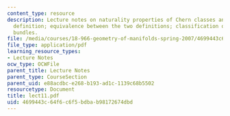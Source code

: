 ```yaml
---
content_type: resource
description: Lecture notes on naturality properties of Chern classes and topological
  definition; equivalence between the two definitions; classification of complex line
  bundles.
file: /media/courses/18-966-geometry-of-manifolds-spring-2007/4699443c64f6c6f5bdbab98172674dbd_lect11.pdf
file_type: application/pdf
learning_resource_types:
- Lecture Notes
ocw_type: OCWFile
parent_title: Lecture Notes
parent_type: CourseSection
parent_uid: e88acdbc-e268-b193-ad1c-1139c68b5502
resourcetype: Document
title: lect11.pdf
uid: 4699443c-64f6-c6f5-bdba-b98172674dbd
---
```


